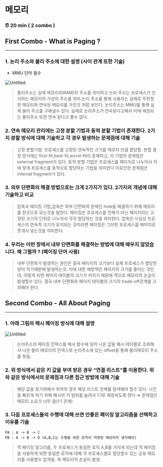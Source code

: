 # 메모리

### ⏰ 20 min ( 2 combo )

## **First Combo - What is Paging ?**

---

### 1. 논리 주소와 물리 주소에 대한 설명 (사이 관계 또한 기술)

- MMU 단어 필수

![Untitled](%E1%84%86%E1%85%A6%E1%84%86%E1%85%A9%E1%84%85%E1%85%B5%20630fe23d5e34416a8f6f97c7a81f4ed1/Untitled.png)

> 물리주소는 실제 메모리(DRAM)의 주소를 의미하고 논리 주소는 프로세스가 인식하는 메모리의 가상의 주소를 의미.논리 주소를 통해 사용자는 실제로 무한정한 메모리와 연속된 메모리를 가진것 처럼 보인다. 논리주소는 MMU를 통해 실제 물리 주소를 구해낼수 있다. 실제로 논리주소가 연속된다고해서 이에 매칭되는 물리주소 또한 연속 된다고 볼수 없다.
> 

### 2. 연속 메모리 관리에는 고정 분할 기법과 동적 분할 기법이 존재한다. 2가지 분할 방식에 대해 기술하고 각 경우 발생하는 문제점에 대해 기술

> 고정 분할기법: 프로세스를 고정된 연속적인 크기를 메모리 만큼 할당함. 분할 결정 방식에는 first-fit,best-fit,worst-fit이 존재하고, 이 기법의 문제점은 external fragment가 있다. 동적 분할 기법은 프로세스를 페이지로 나누어서 이에 맞게 프로세스를 동적으로 할당하는 기법을 의미한다 이로인한 문제점은 internal fragment가 있다.
> 

### 3. 외부 단편화의 해결 방법으로는 크게 2가지가 있다. 2가지의 개념에 대해 기술하고 비교

> 압축과 페이징 기법,압축은 외부 단편화의 문제인 hole을 해결하기 위해 메모리를 한곳으로 모는것을 말한다. 페이징은 프로세스를 전체가 아닌 페이지라는 고정된 크기의 단위로 나누어서 각각 할당하는 것을 의미한다. 압축은 사실상 프로세스의 연속적 크기가 유지되는 것이라면 페이징은 그러한 프로세스를 페이지로 쪼개서 넣는것을 의미한다.
> 

### 4. 우리는 이번 장에서 내부 단편화를 해결하는 방법에 대해 배우지 않았습니다. 왜 그럴까 ? (페이징 단어 사용)

> 내부 단편화가 발생하는 원인은 결국 페이지의 크기보다 실제 프로세스가 할당한 양이 적기때문에 발생하는것. 이에 대한 예방책은 페이지의 크기를 줄이는 것인데, 이렇게 되면 페이지 테이블의 크기가 커지기 때문에 역으로 메모리의 손실이 발생할수 있다. 결국 내부 단편화와 페이지 테이블의 크기의 trade-off관계를 고려해야 한다.
> 

## **Second Combo - All About Paging**

---

### 1. 아래 그림의 해시 페이징 방식에 대해 설명

![Untitled](%E1%84%86%E1%85%A6%E1%84%86%E1%85%A9%E1%84%85%E1%85%B5%20630fe23d5e34416a8f6f97c7a81f4ed1/Untitled%201.png)

> 논리주소의 페이징 인덱스를 해시 함수에 넣어 나온 값을 해시 테이블로 조회해서 나온 물리 메모리의 인덱스와 논리주소에 있는 offset을 통해 물리메모리 주소를 찾음.
> 

### 2. 위 방식에서 같은 키 값을 부여 받은 경우 “연결 리스트”를 이용한다. 위와 같은 방식에서의 문제점과 다른 접근 방법에 대해 기술

> 해당 값을 찾기위해서 최악의 경우 해당 리스트 전체를 탐색해야 할수 있다. 시간을 빠르게 하기 위해 해시의 키 범위를 늘려서 1:1로 매칭되도록 한다 ⇒ 문제점은 메모리 소요가 너무 큼(1:1 관계)
> 

### 3. 다음 프로세스들의 수행에 대해 쓰면 안좋은 페이징 알고리즘을 선택하고 이유를 기술

```
PA : A -> B -> C 
PB : A -> B -> D (A,B,C는 수행을 위한 로직이 저장된 메모리라 생각해라)
```

> 역 페이징 알고리즘, 두 프로세스가 동일한 로직 A,B를 가지게 되는데 역 페이징을 사용하게 되면 동일한 로직에 대해 각 프로세스별로 할당할수 있는 공유 메모리를 사용할수 없게됨. 즉 메모리적 손실이 발생.
>